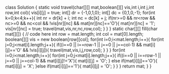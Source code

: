 class Solution {
    static void travel(char[][] mat,boolean[][] vis,int i,int j,int row,int col){
        vis[i][j] = true;
        int[] dr = {-1,0,1,0};
        int[] dc = {0,1,0,-1};
        for(int k=0;k<4;k++){
            int nr = dr[k] + i;
            int nc = dc[k] + j;
            if(nr>=0 && nr<row && nc>=0 && nc<col && !vis[nr][nc] && mat[nr][nc]=='O'){
                mat[nr][nc] = '1';
                vis[nr][nc] = true;
                travel(mat,vis,nr,nc,row,col);
            }
        }
    }
    static char[][] fill(char mat[][]) {
        // code here
        int row = mat.length;
        int col = mat[0].length;
        boolean[][] vis = new boolean[row][col];
        for(int i=0;i<mat.length;i++){
            for(int j=0;j<mat[i].length;j++){
                if((i==0 || i==row-1 || j==0 || j==col-1) && mat[i][j]=='O' && !vis[i][j]){
                    travel(mat,vis,i,j,row,col);
                }
            }
        }
        for(int i=0;i<mat.length;i++){
            for(int j=0;j<mat[i].length;j++){
                if((i==0 || i==row-1 || j==0 || j==col-1) && mat[i][j]!='X'){
                    mat[i][j] = 'O';
                }
                else if(mat[i][j]=='O'){
                    mat[i][j] = 'X';
                }else if(mat[i][j]=='1'){
                    mat[i][j] = 'O';
                }
            }
        }
        return mat;
    }
}